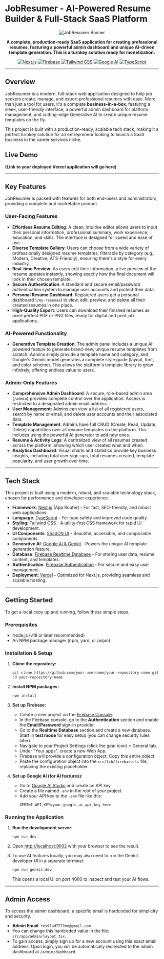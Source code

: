 # JobResumer - AI-Powered Resume Builder & Full-Stack SaaS Platform

<div align="center">
  <img src="https://placehold.co/800x200.png" alt="JobResumer Banner" data-ai-hint="abstract lines">
</div>

<p align="center">
  <strong>A complete, production-ready SaaS application for creating professional resumes, featuring a powerful admin dashboard and unique AI-driven template generation. This is a turnkey solution ready for monetization.</strong>
</p>

<p align="center">
  <a href="https://nextjs.org/"><img src="https://img.shields.io/badge/Next.js-000000?style=for-the-badge&logo=nextdotjs&logoColor=white" alt="Next.js"></a>
  <a href="https://firebase.google.com/"><img src="https://img.shields.io/badge/Firebase-FFCA28?style=for-the-badge&logo=firebase&logoColor=black" alt="Firebase"></a>
  <a href="https://tailwindcss.com/"><img src="https://img.shields.io/badge/Tailwind_CSS-38B2AC?style=for-the-badge&logo=tailwind-css&logoColor=white" alt="Tailwind CSS"></a>
    <a href="https://firebase.google.com/docs/genkit"><img src="https://img.shields.io/badge/Google_AI_&_Genkit-4285F4?style=for-the-badge&logo=google&logoColor=white" alt="Google AI"></a>
  <a href="https://www.typescriptlang.org/"><img src="https://img.shields.io/badge/TypeScript-3178C6?style=for-the-badge&logo=typescript&logoColor=white" alt="TypeScript"></a>
</p>

---

## Overview

JobResumer is a modern, full-stack web application designed to help job seekers create, manage, and export professional resumes with ease. More than just a tool for users, it's a complete **business-in-a-box**, featuring a sleek, user-friendly interface, a powerful admin dashboard for platform management, and cutting-edge Generative AI to create unique resume templates on the fly.

This project is built with a production-ready, scalable tech stack, making it a perfect turnkey solution for an entrepreneur looking to launch a SaaS business in the career services niche.

## Live Demo

**(Link to your deployed Vercel application will go here)**

---

## Key Features

JobResumer is packed with features for both end-users and administrators, providing a complete and marketable product.

### User-Facing Features

*   **Effortless Resume Editing**: A clean, intuitive editor allows users to input their personal information, professional summary, work experience, education, and skills. The interface is designed for speed and ease of use.
*   **Diverse Template Gallery**: Users can choose from a wide variety of professionally designed resume templates, filterable by category (e.g., Modern, Creative, ATS-Friendly), ensuring there's a style for every industry.
*   **Real-time Preview**: As users edit their information, a live preview of the resume updates instantly, showing exactly how the final document will look in their chosen template.
*   **Secure Authentication**: A standard and secure email/password authentication system to manage user accounts and protect their data.
*   **Personal Resume Dashboard**: Registered users get a personal dashboard (`/my-resumes`) to view, edit, preview, and delete all their created resumes in one place.
*   **High-Quality Export**: Users can download their finished resumes as pixel-perfect PDF or PNG files, ready for digital and print job applications.

### AI-Powered Functionality

*   **Generative Template Creation**: The admin panel includes a unique AI-powered feature to generate brand-new, unique resume templates from scratch. Admins simply provide a template name and category, and Google's Gemini model generates a complete style guide (layout, font, and color scheme). This allows the platform's template library to grow infinitely, offering endless value to users.

### Admin-Only Features

*   **Comprehensive Admin Dashboard**: A secure, role-based admin area (`/admin`) provides complete control over the application. Access is restricted to a designated admin email address.
*   **User Management**: Admins can view a list of all registered users, search by name or email, and delete user accounts and their associated data.
*   **Template Management**: Admins have full CRUD (Create, Read, Update, Delete) capabilities over all resume templates on the platform. This includes using the powerful AI generator to add new ones.
*   **Resume & Activity Logs**: A centralized view of all resumes created across the platform, showing which user created what and when.
*   **Analytics Dashboard**: Visual charts and statistics provide key business insights, including total user sign-ups, total resumes created, template popularity, and user growth over time.

---

## Tech Stack

This project is built using a modern, robust, and scalable technology stack, chosen for performance and developer experience.

*   **Framework**: [Next.js](https://nextjs.org/) (App Router) - For fast, SEO-friendly, and robust web applications.
*   **Language**: [TypeScript](https://www.typescriptlang.org/) - For type safety and improved code quality.
*   **Styling**: [Tailwind CSS](https://tailwindcss.com/) - A utility-first CSS framework for rapid UI development.
*   **UI Components**: [ShadCN UI](https://ui.shadcn.com/) - Beautiful, accessible, and composable components.
*   **Generative AI**: [Google AI & Genkit](https://firebase.google.com/docs/genkit) - Powers the unique AI template generation feature.
*   **Database**: [Firebase Realtime Database](https://firebase.google.com/docs/database) - For storing user data, resume content, and templates.
*   **Authentication**: [Firebase Authentication](https://firebase.google.com/docs/auth) - For secure and easy user management.
*   **Deployment**: [Vercel](https://vercel.com/) - Optimized for Next.js, providing seamless and scalable hosting.

---

## Getting Started

To get a local copy up and running, follow these simple steps.

### Prerequisites

*   Node.js (v18 or later recommended)
*   An NPM package manager (npm, yarn, or pnpm)

### Installation & Setup

1.  **Clone the repository:**
    ```bash
    git clone https://github.com/your-username/your-repository-name.git
    cd your-repository-name
    ```

2.  **Install NPM packages:**
    ```bash
    npm install
    ```

3.  **Set up Firebase:**
    *   Create a new project on the [Firebase Console](https://console.firebase.google.com/).
    *   In the Firebase console, go to the **Authentication** section and enable the **Email/Password** sign-in provider.
    *   Go to the **Realtime Database** section and create a new database. Start in **test mode** for easy setup (you can change security rules later).
    *   Navigate to your Project Settings (click the gear icon) > General tab.
    *   Under "Your apps", create a new Web App.
    *   Firebase will provide a configuration object. Copy this entire object.
    *   Paste the configuration object into the `src/lib/firebase.ts` file, replacing the existing placeholder.

4.  **Set up Google AI (for AI features):**
    *   Go to [Google AI Studio](https://aistudio.google.com/) and create an API key.
    *   Create a file named `.env` in the root of your project.
    *   Add your API key to the `.env` file like this:
        ```
        GEMINI_API_KEY=your_google_ai_api_key_here
        ```

### Running the Application

1.  **Run the development server:**
    ```bash
    npm run dev
    ```

2.  Open [http://localhost:9002](http://localhost:9002) with your browser to see the result.

3.  To use AI features locally, you may also need to run the Genkit developer UI in a separate terminal:
    ```bash
    npm run genkit:dev
    ```
    This opens a local UI on port 4000 to inspect and test your AI flows.

---

## Admin Access

To access the admin dashboard, a specific email is hardcoded for simplicity and security.

*   **Admin Email**: `res97ad7777mn@gmail.com`
*   You can change this hardcoded value in the file: `src/app/admin/layout.tsx`.
*   To gain access, simply sign up for a new account using this exact email address. Upon login, you will be automatically redirected to the admin dashboard at `/admin/dashboard`.

